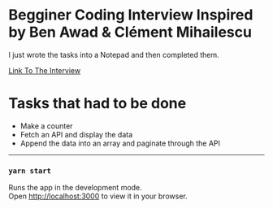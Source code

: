 # Begginer Coding Interview Inspired by Ben Awad & Clément Mihailescu

I just wrote the tasks into a Notepad and then completed them.

[Link To The Interview](https://youtu.be/gnkrDse9QKc)

# Tasks that had to be done

- Make a counter
- Fetch an API and display the data
- Append the data into an array and paginate through the API

---

### `yarn start`

Runs the app in the development mode.\
Open [http://localhost:3000](http://localhost:3000) to view it in your browser.
